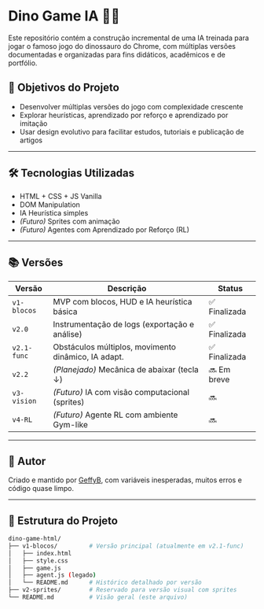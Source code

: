 # Dino Game IA 🦖🤖

Este repositório contém a construção incremental de uma IA treinada para jogar o famoso jogo do dinossauro do Chrome, com múltiplas versões documentadas e organizadas para fins didáticos, acadêmicos e de portfólio.

## 🎯 Objetivos do Projeto

- Desenvolver múltiplas versões do jogo com complexidade crescente  
- Explorar heurísticas, aprendizado por reforço e aprendizado por imitação  
- Usar design evolutivo para facilitar estudos, tutoriais e publicação de artigos  

---

## 🛠 Tecnologias Utilizadas

- HTML + CSS + JS Vanilla  
- DOM Manipulation  
- IA Heurística simples  
- *(Futuro)* Sprites com animação  
- *(Futuro)* Agentes com Aprendizado por Reforço (RL)

---

## 📚 Versões

| Versão         | Descrição                                           | Status          |
|----------------|-----------------------------------------------------|-----------------|
| `v1-blocos`    | MVP com blocos, HUD e IA heurística básica          | ✅ Finalizada    |
| `v2.0`         | Instrumentação de logs (exportação e análise)       | ✅ Finalizada    |
| `v2.1-func`    | Obstáculos múltiplos, movimento dinâmico, IA adapt. | ✅ Finalizada    |
| `v2.2`         | *(Planejado)* Mecânica de abaixar (tecla ↓)         | 🔜 Em breve      |
| `v3-vision`    | *(Futuro)* IA com visão computacional (sprites)     | 🔜               |
| `v4-RL`        | *(Futuro)* Agente RL com ambiente Gym-like          | 🔜               |

---

## 👤 Autor

Criado e mantido por [GeffyB](https://github.com/GeffyB), com variáveis inesperadas, muitos erros e código quase limpo.

---

## 📂 Estrutura do Projeto

```bash
dino-game-html/
├── v1-blocos/         # Versão principal (atualmente em v2.1-func)
│   ├── index.html
│   ├── style.css
│   ├── game.js
│   ├── agent.js (legado)
│   └── README.md      # Histórico detalhado por versão
├── v2-sprites/        # Reservado para versão visual com sprites
└── README.md          # Visão geral (este arquivo)
